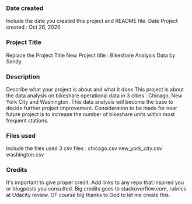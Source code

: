 ### Date created
Include the date you created this project and README file.
Date Project created : Oct 26, 2020 

### Project Title
Replace the Project Title
New Project title : Bikeshare Analysis Data by Sendy

### Description
Describe what your project is about and what it does
This project is about the data analysis on bikeshare operational data in 3 cities : Chicago, New York City and Washington. This data analysis will become the base to decide further project improvement. Consideration to be made for near future project is to increase the number of bikeshare units within most frequent stations. 

### Files used
Include the files used
3 csv files :
chicago.csv
new_york_city.csv 
washington.csv

### Credits
It's important to give proper credit. Add links to any repo that inspired you or blogposts you consulted.
Big credits goes to stackoverflow.com, rubrics at Udacity review. OF course big thanks to God to let me create this. 

